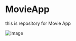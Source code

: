 # MovieApp
this is repository for Movie App

![image](https://github.com/hoang143/MovieApp/assets/116056265/ad120b5a-8f85-4d20-9ce8-60ff95e55605)


